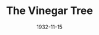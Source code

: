 ---
title: The Vinegar Tree
date: 1932-11-15
closing_date:
layout: productions
playbill:
Theatre: Theatre Jacksonville
cast:
- Geoffrey Cole: John Salzer
- Winifred Mansfied: Laurine Goffin
- Leone Merrick: Mary Keen
- Augustus Merrick: Ralph M. Anderson
- Louis: Slocum Ball
- Laura Merrick: Winifred Snowden
- Max Lawrence: Winston Fowler
crew:
- Director: Charles F. Hopkins, Jr.
- Props: Mrs. R.R. Killinger
- Scenery: Ronald Kennard
understudies:
orchestra:
external_links:
---
